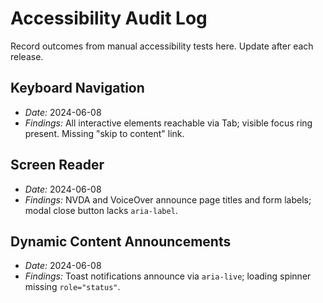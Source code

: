 # Accessibility Audit Log

Record outcomes from manual accessibility tests here. Update after each release.

## Keyboard Navigation
- _Date:_ 2024-06-08
- _Findings:_ All interactive elements reachable via Tab; visible focus ring present. Missing "skip to content" link.

## Screen Reader
- _Date:_ 2024-06-08
- _Findings:_ NVDA and VoiceOver announce page titles and form labels; modal close button lacks `aria-label`.

## Dynamic Content Announcements
- _Date:_ 2024-06-08
- _Findings:_ Toast notifications announce via `aria-live`; loading spinner missing `role="status"`.

